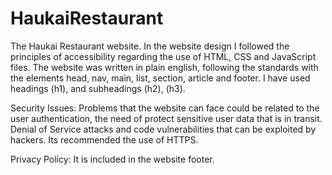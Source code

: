 # HaukaiRestaurant
The Haukai Restaurant website.
In the website design I followed the principles of accessibility regarding the use of HTML, CSS and JavaScript files.
The website was written in plain english, following the standards with the elements head, nav, main, list, section, article and footer.
I have used headings (h1), and subheadings (h2), (h3).

Security Issues:
Problems that the website can face could be related to the user authentication, the need of protect sensitive user data that is in transit.
Denial of Service attacks and code vulnerabilities that can be exploited by hackers.
Its recommended the use of HTTPS.

Privacy Policy:
It is included in the website footer.

